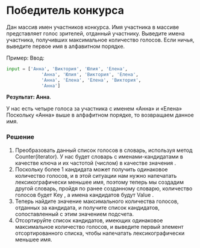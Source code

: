 # Победитель конкурса

Дан массив имен участников конкурса. Имя участника в массиве представляет голос зрителей, отданный участнику. Выведите имена участника, получивших максимальное количество голосов. Если ничья, выведите первое имя в алфавитном порядке.

Пример: 
Ввод: 
```python
input = ['Анна', 'Виктория', 'Юлия', 'Елена',
             'Анна', 'Юлия', 'Виктория', 'Елена',
             'Анна', 'Елена', 'Елена', 'Виктория',
             'Анна']
```
**Результат: Анна**. 

У нас есть четыре голоса за участника с именем «Анна» и «Елена» Поскольку «Анна» выше в алфафитном порядке, то возвращаем данное имя.

### Решение

1. Преобразовать данный список голосов в словарь, используя метод Counter(iterator). У нас будет словарь с именами-кандидатами в качестве ключа и их частотой (числом) в качестве значения .
2. Поскольку более 1 кандидата может получить одинаковое количество голосов, и в этой ситуации нам нужно напечатать лексикографически меньшее имя, поэтому теперь мы создадим другой словарь, пройдя по ранее созданному словарю, количество голосов будет Key , а имена кандидатов будут Value .
3. Теперь найдите значение максимального количества голосов, отданных за кандидата, и получите список кандидатов, сопоставленный с этим значением подсчета.
4. Отсортируйте список кандидатов, имеющих одинаковое максимальное количество голосов, и выведите первый элемент отсортированного списка, чтобы напечатать лексикографически меньшее имя.